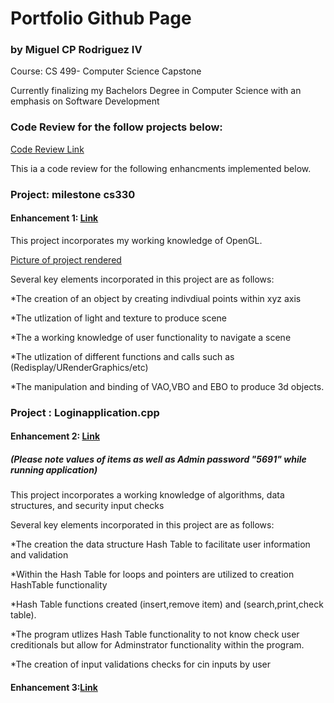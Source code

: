 # Portfolio Github Page
### by Miguel CP Rodriguez IV 

Course: CS 499- Computer Science Capstone  

Currently finalizing my Bachelors Degree in Computer Science with an emphasis on Software Development 


### Code Review for the follow projects below: 

[Code Review Link](https://youtu.be/L57Ke2MWIyc)
  
This ia a code review for the following enhancments implemented below. 
 


### Project: milestone cs330

#### Enhancement 1: [Link](https://github.com/migrodri1980/Working-portfolio-/tree/main/milestone%20cs330)

This project incorporates my working knowledge of OpenGL.

[Picture of project rendered](https://github.com/migrodri1980/Working-portfolio-/blob/main/Project%20Pictures/ms330%20pic.JPG)

Several key elements incorporated in this project are as follows:


*The creation of an object by creating indivdiual points within xyz axis

*The utlization of light and texture to produce scene 

*The a working knowledge of user functionality to navigate a scene

*The utlization of different functions and calls such as (Redisplay/URenderGraphics/etc)

*The manipulation and binding of VAO,VBO and EBO to produce 3d objects. 


### Project : Loginapplication.cpp

#### Enhancement 2: [Link](https://github.com/migrodri1980/Working-portfolio-/blob/main/Loginapplication.cpp)
##### (Please note values of items as well as Admin password "5691" while running application)

This project incorporates a working knowledge of algorithms, data structures, and security input checks

Several key elements incorporated in this project are as follows: 

*The creation the data structure Hash Table to facilitate user information and validation

*Within the Hash Table for loops and pointers are utilized to creation HashTable functionality

*Hash Table functions created (insert,remove item) and (search,print,check table). 

*The program utlizes Hash Table functionality to not know check user creditionals but 
allow for Adminstrator functionality within the program. 

*The creation of input validations checks for cin inputs by user

#### Enhancement 3:[Link](https://github.com/migrodri1980/Working-portfolio-/blob/main/LoginapplicationWSQL.cpp)



















```

